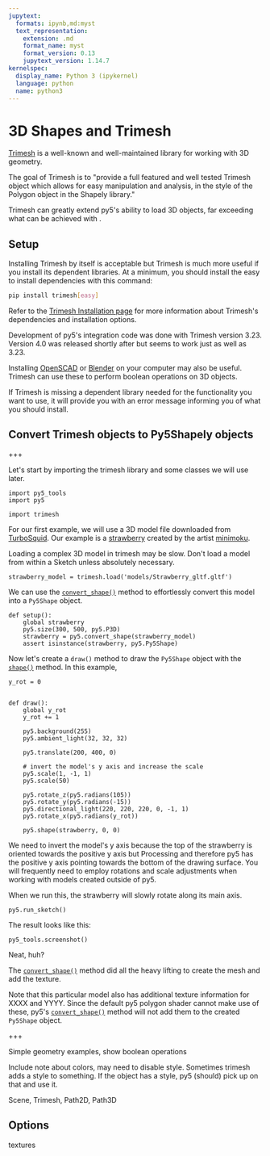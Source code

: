 ```yaml
---
jupytext:
  formats: ipynb,md:myst
  text_representation:
    extension: .md
    format_name: myst
    format_version: 0.13
    jupytext_version: 1.14.7
kernelspec:
  display_name: Python 3 (ipykernel)
  language: python
  name: python3
---
```


# 3D Shapes and Trimesh

[Trimesh](https://trimesh.org/) is a well-known and well-maintained library for
working with 3D geometry.

The goal of Trimesh is to "provide a full featured and well tested Trimesh
object which allows for easy manipulation and analysis, in the style of the
Polygon object in the Shapely library."

Trimesh can greatly extend py5's ability to load 3D objects, far exceeding what
can be achieved with [](/reference/sketch_load_shape.md).

## Setup

Installing Trimesh by itself is acceptable but Trimesh is much more useful if
you install its dependent libraries. At a minimum, you should install the easy
to install dependencies with this command:

```bash
pip install trimesh[easy]
```

Refer to the [Trimesh Installation page](https://trimesh.org/install.html) for
more information about Trimesh's dependencies and installation options.

Development of py5's integration code was done with Trimesh version 3.23.
Version 4.0 was released shortly after but seems to work just as well as 3.23.

Installing [OpenSCAD](https://openscad.org/) or
[Blender](https://www.blender.org/) on your computer may also be useful. Trimesh
can use these to perform boolean operations on 3D objects.

If Trimesh is missing a dependent library needed for the functionality you want
to use, it will provide you with an error message informing you of what you
should install.

## Convert Trimesh objects to Py5Shapely objects

+++

Let's start by importing the trimesh library and some classes we will use later.

```{code-cell} ipython3
import py5_tools
import py5

import trimesh
```

For our first example, we will use a 3D model file downloaded from
[TurboSquid](https://www.turbosquid.com/). Our example is a
[strawberry](https://www.turbosquid.com/3d-models/3d-strawberry-1962030)
created by the artist [minimoku](https://www.turbosquid.com/Search/Artists/minimoku).

Loading a complex 3D model in trimesh may be slow. Don't load a model from within a
Sketch unless absolutely necessary.

```{code-cell} ipython3
strawberry_model = trimesh.load('models/Strawberry_gltf.gltf')
```

We can use the [`convert_shape()`](/reference/sketch_convert_shape) method to effortlessly
convert this model into a `Py5Shape` object.

```{code-cell} ipython3
def setup():
    global strawberry
    py5.size(300, 500, py5.P3D)
    strawberry = py5.convert_shape(strawberry_model)
    assert isinstance(strawberry, py5.Py5Shape)
```

Now let's create a `draw()` method to draw the `Py5Shape` object with the
[`shape()`](/reference/sketch_shape) method. In this example, 

```{code-cell} ipython3
y_rot = 0


def draw():
    global y_rot
    y_rot += 1

    py5.background(255)
    py5.ambient_light(32, 32, 32)

    py5.translate(200, 400, 0)

    # invert the model's y axis and increase the scale
    py5.scale(1, -1, 1)    
    py5.scale(50)

    py5.rotate_z(py5.radians(105))
    py5.rotate_y(py5.radians(-15))
    py5.directional_light(220, 220, 220, 0, -1, 1)
    py5.rotate_x(py5.radians(y_rot))

    py5.shape(strawberry, 0, 0)
```

We need to invert the model's y axis because the top of the strawberry is oriented towards
the positive y axis but Processing and therefore py5 has the positive y axis pointing
towards the bottom of the drawing surface. You will frequently need to employ rotations
and scale adjustments when working with models created outside of py5.

When we run this, the strawberry will slowly rotate along its main axis.

```{code-cell} ipython3
py5.run_sketch()
```

The result looks like this:

```{code-cell} ipython3
py5_tools.screenshot()
```

Neat, huh? 

The [`convert_shape()`](/reference/sketch_convert_shape) method did all the heavy lifting to create
the mesh and add the texture.

Note that this particular model also has additional texture information for XXXX and YYYY. Since the
default py5 polygon shader cannot make use of these, py5's
[`convert_shape()`](/reference/sketch_convert_shape) method will not add them to the created
`Py5Shape` object.

+++

Simple geometry examples, show boolean operations

Include note about colors, may need to disable style. Sometimes trimesh adds a
style to something. If the object has a style, py5 (should) pick up on that and
use it.

Scene, Trimesh, Path2D, Path3D

## Options

textures

```{code-cell} ipython3

```
